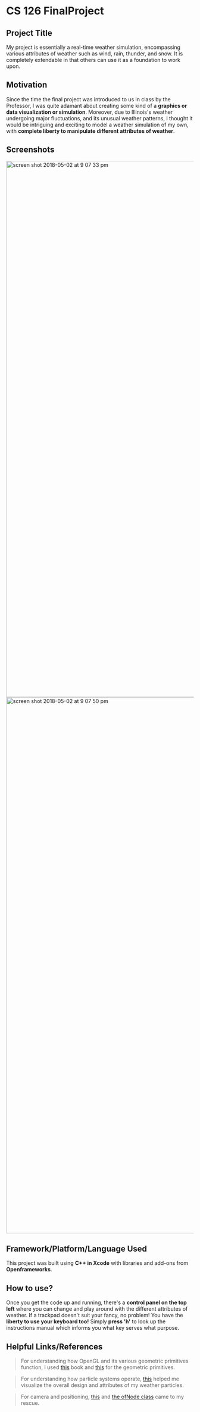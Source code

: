 # CS 126 FinalProject
##    Project Title

My project is essentially a real-time weather simulation, encompassing various attributes of weather such as wind, rain, thunder, and snow. It is completely extendable in that others can use it as a foundation to work upon.

## Motivation

Since the time the final project was introduced to us in class by the Professor, I was quite adamant about creating some kind of a **graphics or data visualization or simulation**. Moreover, due to Illinois's weather undergoing major fluctuations, and its unusual weather patterns, I thought it would be intriguing and exciting to model a weather simulation of my own, with **complete liberty to manipulate different attributes of weather**. 

## Screenshots
<img width="1440" alt="screen shot 2018-05-02 at 9 07 33 pm" src="https://user-images.githubusercontent.com/31712484/39557902-6a7d9cca-4e50-11e8-827b-7335fbba8a73.png">
<img width="1440" alt="screen shot 2018-05-02 at 9 07 50 pm" src="https://user-images.githubusercontent.com/31712484/39557903-6a8e8bca-4e50-11e8-93a5-569b4875c004.png">


## Framework/Platform/Language Used
This project was built using **C++ in Xcode** with libraries and add-ons from **Openframeworks**.

## How to use?
Once you get the code up and running, there's a **control panel on the top left** where you can change and play around with the different attributes of weather. If a trackpad doesn't suit your fancy, no problem! You have the **liberty to use your keyboard too!** Simply **press 'h'** to look up the instructions manual which informs you what key serves what purpose.

## Helpful Links/References
> For understanding how OpenGL and its various geometric primitives function, I used [this](https://minerva.leeds.ac.uk/bbcswebdav/orgs/SCH_Computing/FYProj/reports/0203/Tucker.pdf) book and [this](http://www.falloutsoftware.com/tutorials/gl/gl3.htm) for the geometric primitives.

> For understanding how particle systems operate, [this](http://nehe.gamedev.net/article/particle_systems/15008/) helped me visualize the overall design and attributes of my weather particles.

> For camera and positioning, [this](https://forum.openframeworks.cc/t/simple-camera-positioning-and-lookat/19514/2) and [the ofNode class](http://openframeworks.cc/documentation/3d/ofNode/) came to my rescue.

